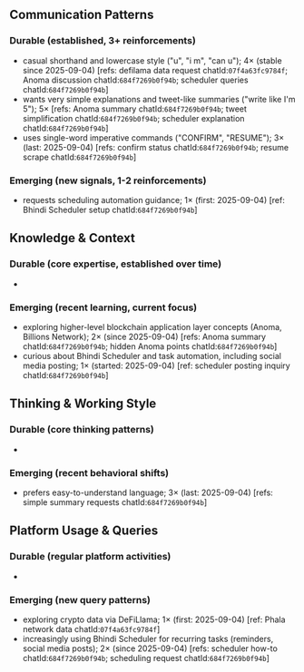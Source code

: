 ## Communication Patterns
### Durable (established, 3+ reinforcements)
- casual shorthand and lowercase style ("u", "i m", "can u"); 4× (stable since 2025-09-04) [refs: defilama data request chatId:`07f4a63fc9784f`; Anoma discussion chatId:`684f7269b0f94b`; scheduler queries chatId:`684f7269b0f94b`]
- wants very simple explanations and tweet-like summaries ("write like I'm 5"); 5× [refs: Anoma summary chatId:`684f7269b0f94b`; tweet simplification chatId:`684f7269b0f94b`; scheduler explanation chatId:`684f7269b0f94b`]
- uses single-word imperative commands ("CONFIRM", "RESUME"); 3× (last: 2025-09-04) [refs: confirm status chatId:`684f7269b0f94b`; resume scrape chatId:`684f7269b0f94b`]

### Emerging (new signals, 1-2 reinforcements)
- requests scheduling automation guidance; 1× (first: 2025-09-04) [ref: Bhindi Scheduler setup chatId:`684f7269b0f94b`]

## Knowledge & Context
### Durable (core expertise, established over time)
-

### Emerging (recent learning, current focus)
- exploring higher-level blockchain application layer concepts (Anoma, Billions Network); 2× (since 2025-09-04) [refs: Anoma summary chatId:`684f7269b0f94b`; hidden Anoma points chatId:`684f7269b0f94b`]
- curious about Bhindi Scheduler and task automation, including social media posting; 1× (started: 2025-09-04) [ref: scheduler posting inquiry chatId:`684f7269b0f94b`]

## Thinking & Working Style
### Durable (core thinking patterns)
-

### Emerging (recent behavioral shifts)
- prefers easy-to-understand language; 3× (last: 2025-09-04) [refs: simple summary requests chatId:`684f7269b0f94b`]

## Platform Usage & Queries
### Durable (regular platform activities)
-

### Emerging (new query patterns)
- exploring crypto data via DeFiLlama; 1× (first: 2025-09-04) [ref: Phala network data chatId:`07f4a63fc9784f`]
- increasingly using Bhindi Scheduler for recurring tasks (reminders, social media posts); 2× (since 2025-09-04) [refs: scheduler how-to chatId:`684f7269b0f94b`; scheduling request chatId:`684f7269b0f94b`]